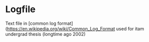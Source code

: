 # Logfile

Text file in [common log format](https://en.wikipedia.org/wiki/Common_Log_Format used for itam undergrad thesis (longtime ago 2002)
